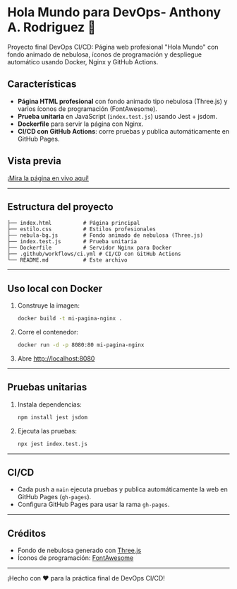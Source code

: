 # Hola Mundo para DevOps- Anthony A. Rodriguez 🚀

Proyecto final DevOps CI/CD: Página web profesional "Hola Mundo" con fondo animado de nebulosa, íconos de programación y despliegue automático usando Docker, Nginx y GitHub Actions.

## Características
- **Página HTML profesional** con fondo animado tipo nebulosa (Three.js) y varios íconos de programación (FontAwesome).
- **Prueba unitaria** en JavaScript (`index.test.js`) usando Jest + jsdom.
- **Dockerfile** para servir la página con Nginx.
- **CI/CD con GitHub Actions**: corre pruebas y publica automáticamente en GitHub Pages.

## Vista previa
[¡Mira la página en vivo aquí!](https://anthorodriguez.github.io/mi-hola-mundo/)

---

## Estructura del proyecto
```
├── index.html          # Página principal
├── estilo.css          # Estilos profesionales
├── nebula-bg.js        # Fondo animado de nebulosa (Three.js)
├── index.test.js       # Prueba unitaria
├── Dockerfile          # Servidor Nginx para Docker
├── .github/workflows/ci.yml # CI/CD con GitHub Actions
└── README.md           # Este archivo
```

---

## Uso local con Docker

1. Construye la imagen:
   ```sh
   docker build -t mi-pagina-nginx .
   ```
2. Corre el contenedor:
   ```sh
   docker run -d -p 8080:80 mi-pagina-nginx
   ```
3. Abre [http://localhost:8080](http://localhost:8080)

---

## Pruebas unitarias

1. Instala dependencias:
   ```sh
   npm install jest jsdom
   ```
2. Ejecuta las pruebas:
   ```sh
   npx jest index.test.js
   ```

---

## CI/CD
- Cada push a `main` ejecuta pruebas y publica automáticamente la web en GitHub Pages (`gh-pages`).
- Configura GitHub Pages para usar la rama `gh-pages`.

---

## Créditos
- Fondo de nebulosa generado con [Three.js](https://threejs.org/)
- Íconos de programación: [FontAwesome](https://fontawesome.com/)

---

¡Hecho con ❤️ para la práctica final de DevOps CI/CD!
